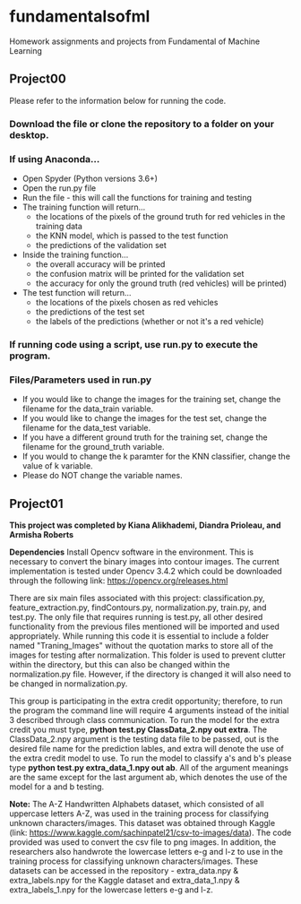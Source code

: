 # fundamentalsofml
Homework assignments and projects from Fundamental of Machine Learning 

## Project00

Please refer to the information below for running the code. 

### Download the file or clone the repository to a folder on your desktop. 
### If using Anaconda...
  * Open Spyder (Python versions 3.6+)
  * Open the run.py file 
  * Run the file - this will call the functions for training and testing 
  * The training function will return...
    * the locations of the pixels of the ground truth for red vehicles in the training data
    * the KNN model, which is passed to the test function
    * the predictions of the validation set 
  * Inside the training function...
    * the overall accuracy will be printed 
    * the confusion matrix will be printed for the validation set
    * the accuracy for only the ground truth (red vehicles) will be printed)
  * The test function will return...
    * the locations of the pixels chosen as red vehicles
    * the predictions of the test set 
    * the labels of the predictions (whether or not it's a red vehicle)
### If running code using a script, use run.py to execute the program. 
### Files/Parameters used in run.py
  * If you would like to change the images for the training set, change the filename for the data_train variable. 
  * If you would like to change the images for the test set, change the filename for the data_test variable.
  * If you have a different ground truth for the training set, change the filename for the ground_truth variable.
  * If you would to change the k paramter for the KNN classifier, change the value of k variable.
  * Please do NOT change the variable names.
  
  
## Project01 

**This project was completed by Kiana Alikhademi, Diandra Prioleau, and Armisha Roberts**

**Dependencies**
Install Opencv software in the environment. This is necessary to convert the binary images into contour images. The current implementation is tested under Opencv 3.4.2 which could be downloaded through the following link:
https://opencv.org/releases.html



There are six main files associated with this project: classification.py, feature_extraction.py, findContours.py, 
normalization.py, train.py, and test.py. The only file that requires running is test.py, all other desired functionality from 
the previous files mentioned will be imported and used appropriately. While running this code it is essential to include a 
folder named "Traning_Images" without the quotation marks to store all of the images for testing after normalization. This 
folder is used to prevent clutter within the directory, but this can also be changed within the normalization.py file. However,
if the directory is changed it will also need to be changed in normalization.py.

This group is participating in the extra credit opportunity; therefore, to run the program the command line will require 4 
arguments instead of the initial 3 described through class communication. To run the model for the extra credit you must type,
**python test.py ClassData_2.npy out extra**. The ClassData_2.npy argument is the testing data file to be passed, out is the desired file name for the prediction lables, and extra will denote the use of the extra credit model to use. To run the model to classify a's and b's 
please type **python test.py extra_data_1.npy out ab**. All of the argument meanings are the same except for the last argument ab, which denotes the use of the model for a and b testing.


**Note:** The A-Z Handwritten Alphabets dataset, which consisted of all uppercase letters A-Z, was used in the training process for classifying unknown characters/images. This dataset was obtained through Kaggle (link: https://www.kaggle.com/sachinpatel21/csv-to-images/data). The code provided was used to convert the csv file to png images. In addition, the researchers also handwrote the lowercase letters e-g and l-z to use in the training process for classifying unknown characters/images. These datasets can be accessed in the repository - extra_data.npy & extra_labels.npy for the Kaggle dataset and extra_data_1.npy & extra_labels_1.npy for the lowercase letters e-g and l-z.

